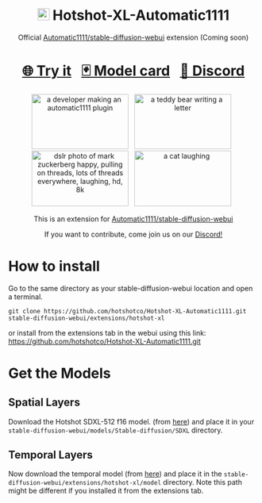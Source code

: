 <h1 align="center"><img src="https://i.imgur.com/HsWXQTW.png" width="24px" alt="logo" /> Hotshot-XL-Automatic1111</h1>
<p align="center">Official <a href="https://github.com/AUTOMATIC1111/stable-diffusion-webui">Automatic1111/stable-diffusion-webui</a> extension (Coming soon)</p>
<h1 align="center">
  <a href="https://www.hotshot.co">🌐 Try it</a>
  &nbsp;
  <a href="https://huggingface.co/hotshotco/Hotshot-XL">🃏 Model card</a>
  &nbsp;
  <a href="https://discord.gg/85pqA3GG">💬 Discord</a>
</h1>

<p align="center">
  <img src="https://dvfx9cgvtgnyd.cloudfront.net/hotshot/image-gen/gif_6e8fe8f1-c91c-458b-be1e-3afe924b4c9a.gif" alt="a developer making an automatic1111 plugin" width="195px" height="111.42px"/>
  &nbsp;
  <img src="https://dvfx9cgvtgnyd.cloudfront.net/hotshot/image-gen/gif_f6ca56a3-30b8-4b2a-9342-111353e85b96.gif" alt="a teddy bear writing a letter" width="195px" height="111.42px"/>
  &nbsp;
  <img src="https://dvfx9cgvtgnyd.cloudfront.net/hotshot/image-gen/gif_6c219102-7f72-45e9-b4fa-b7a07c004ae1.gif" alt="dslr photo of mark zuckerberg happy, pulling on threads, lots of threads everywhere, laughing, hd, 8k" width="195px" height="111.42px"/>
  &nbsp;
  <img src="https://dvfx9cgvtgnyd.cloudfront.net/hotshot/image-gen/gif_2dd3c30f-42c5-4f37-8fa6-b2494fcac4b4.gif" alt="a cat laughing" width="195px" height="111.42px"/>
  &nbsp;
</p>


<p align="center">This is an extension for <a href="https://github.com/AUTOMATIC1111/stable-diffusion-webui">Automatic1111/stable-diffusion-webui</a></p>

<p align="center">If you want to contribute, come join us on our <a href="https://discord.gg/85pqA3GG">Discord!</a> </p>

# How to install

Go to the same directory as your stable-diffusion-webui location and open a terminal.

```
git clone https://github.com/hotshotco/Hotshot-XL-Automatic1111.git stable-diffusion-webui/extensions/hotshot-xl
```
or install from the extensions tab in the webui using this link: https://github.com/hotshotco/Hotshot-XL-Automatic1111.git

# Get the Models

## Spatial Layers
Download the Hotshot SDXL-512 f16 model. (from [here](https://huggingface.co/hotshotco/SDXL-512/blob/main/hsxl_base_1.0.f16.safetensors)) and place it in your `stable-diffusion-webui/models/Stable-diffusion/SDXL` directory.

## Temporal Layers
Now download the temporal model (from [here](https://huggingface.co/hotshotco/Hotshot-XL/blob/main/hsxl_temporal_layers.f16.safetensors)) and place it in the `stable-diffusion-webui/extensions/hotshot-xl/model` directory. 
Note this path might be different if you installed it from the extensions tab.




